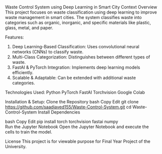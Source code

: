 Waste Control System using Deep Learning in Smart City Context
Overview
This project focuses on waste classification using deep learning to improve waste management in smart cities. The system classifies waste into categories such as organic, inorganic, and specific materials like plastic, glass, metal, and paper.

Features:
1. Deep Learning-Based Classification: Uses convolutional neural networks (CNNs) to classify waste.
2. Multi-Class Categorization: Distinguishes between different types of waste.
3. FastAI & PyTorch Integration: Implements deep learning models efficiently.
4. Scalable & Adaptable: Can be extended with additional waste categories.

Technologies Used:
Python
PyTorch
FastAI
Torchvision
Google Colab

Installation & Setup:
Clone the Repository
bash
Copy
Edit
git clone https://github.com/saadjaved155/Waste-Control-System.git
cd Waste-Control-System
Install Dependencies

bash
Copy
Edit
pip install torch torchvision fastai numpy  
Run the Jupyter Notebook
Open the Jupyter Notebook and execute the cells to train the model.

License
This project is for viewable purpose for Final Year Project of the University.
